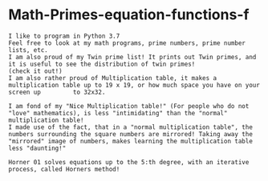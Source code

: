 # Math-Primes-equation-functions-f
    I like to program in Python 3.7
    Feel free to look at my math programs, prime numbers, prime number lists, etc.
    I am also proud of my Twin prime list! It prints out Twin primes, and it is useful to see the distribution of twin primes! 
    (check it out!)
    I am also rather proud of Multiplication table, it makes a multiplication table up to 19 x 19, or how much space you have on your screen up         to 32x32.
    
    I am fond of my "Nice Multiplication table!" (For people who do not "love" mathematics), is less "intimidating" than the "normal" multiplication table!
    I made use of the fact, that in a "normal multiplication table", the numbers surrounding the square numbers are mirrored! Taking away the "mirrored" image of numbers, makes learning the multiplication table less "daunting!"
    
    Horner 01 solves equations up to the 5:th degree, with an iterative process, called Horners method!
    
 
